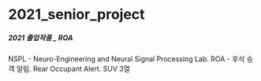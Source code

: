 # 2021_senior_project

##### 2021 졸업작품 _ ROA
NSPL - Neuro-Engineering and Neural Signal Processing Lab.
ROA - 후석 승객 알림. Rear Occupant Alert.
SUV 3열

